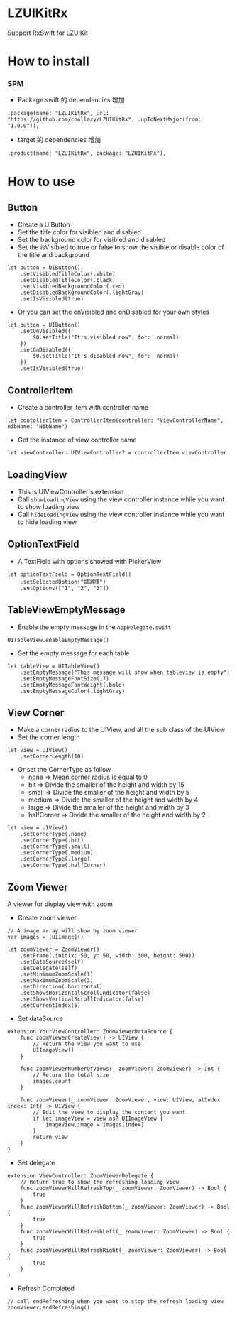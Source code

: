 # LZUIKitRx

Support RxSwift for LZUIKit

# How to install

### SPM

- Package.swift 的 dependencies 增加

```
.package(name: "LZUIKitRx", url: "https://github.com/coollazy/LZUIKitRx", .upToNextMajor(from: "1.0.0")),
```

- target 的 dependencies 增加

```
.product(name: "LZUIKitRx", package: "LZUIKitRx"),
```

# How to use

## Button

- Create a UIButton
- Set the title color for visibled and disabled
- Set the background color for visibled and disabled
- Set the isVisibled to true or false to show the visible or disable color of the title and background

```
let button = UIButton()
	.setVisibledTitleColor(.white)
    .setDisabledTitleColor(.black)
    .setVisibledBackgroundColor(.red)
    .setDisabledBackgroundColor(.lightGray)
    .setIsVisibled(true)
```

- Or you can set the onVisibled and onDisabled for your own styles

```
let button = UIButton()
	.setOnVisibled({
        $0.setTitle("It's visibled now", for: .normal)
    })
    .setOnDisabled({
        $0.setTitle("It's disabled now", for: .normal)
    })
    .setIsVisibled(true)
```

## ControllerItem

- Create a controller item with controller name

```
let contollerItem = ControllerItem(controller: "ViewControllerName", nibName: "NibName")
```

- Get the instance of view controller name

```
let viewController: UIViewController? = controllerItem.viewController
```

## LoadingView

- This is UIViewController's extension
- Call `showLoadingView` using the view controller instance while you want to show loading view
- Call `hideLoadingView` using the view controller instance while you want to hide loading view


## OptionTextField

- A TextField with options showed with PickerView

```
let optionTextField = OptionTextField()
    .setSelectedOption("請選擇")
    .setOptions(["1", "2", "3"])

```

## TableViewEmptyMessage

- Enable the empty message in the `AppDelegate.swift`

```
UITableView.enableEmptyMessage()
```

- Set the empty message for each table

```
let tableView = UITableView()
    .setEmptyMessage("This message will show when tableview is empty")
    .setEmptyMessageFontSize(17)
    .setEmptyMessageFontWeight(.bold)
    .setEmptyMessageColor(.lightGray)
```

## View Corner

- Make a corner radius to the UIView, and all the sub class of the UIView
- Set the corner length

```
let view = UIView()
    .setCornerLength(10)
```

- Or set the CornerType as follow
	- none => Mean corner radius is equal to 0
	- bit => Divide the smaller of the height and width by 15
	- small => Divide the smaller of the height and width by 5
	- medium => Divide the smaller of the height and width by 4
	- large => Divide the smaller of the height and width by 3
	- halfCorner => Divide the smaller of the height and width by 2

```
let view = UIView()
    .setCornerType(.none)
    .setCornerType(.bit)
    .setCornerType(.small)
    .setCornerType(.medium)
    .setCornerType(.large)
    .setCornerType(.halfCorner)
```

## Zoom Viewer

A viewer for display view with zoom

- Create zoom viewer

```
// A image array will show by zoom viewer
var images = [UIImage]()

let zoomViewer = ZoomViewer()
    .setFrame(.init(x: 50, y: 50, width: 300, height: 500))
    .setDataSource(self)
    .setDelegate(self)
    .setMinimumZoomScale(1)
    .setMaximumZoomScale(3)
    .setDirection(.horizontal)
    .setShowsHorizontalScrollIndicator(false)
    .setShowsVerticalScrollIndicator(false)
    .setCurrentIndex(5)

```
- Set dataSource

```
extension YourViewController: ZoomViewerDataSource {
    func zoomViewerCreateView() -> UIView {
        // Return the view you want to use
        UIImageView()
    }
    
    func zoomViewerNumberOfViews(_ zoomViewer: ZoomViewer) -> Int {
        // Return the total size
        images.count
    }
    
    func zoomViewer(_ zoomViewer: ZoomViewer, view: UIView, atIndex index: Int) -> UIView {
        // Edit the view to display the content you want
        if let imageView = view as? UIImageView {
            imageView.image = images[index]
        }
        return view
    }
}
```

- Set delegate

```
extension ViewController: ZoomViewerDelegate {
    // Return true to show the refreshing loading view
    func zoomViewerWillRefreshTop(_ zoomViewer: ZoomViewer) -> Bool {
        true
    }
    func zoomViewerWillRefreshBottom(_ zoomViewer: ZoomViewer) -> Bool {
        true
    }
    func zoomViewerWillRefreshLeft(_ zoomViewer: ZoomViewer) -> Bool {
        true
    }
    func zoomViewerWillRefreshRight(_ zoomViewer: ZoomViewer) -> Bool {
        true
    }
}
```

- Refresh Completed

```
// call endRefreshing when you want to stop the refresh loading view
zoomViewer.endRefreshing()
```



